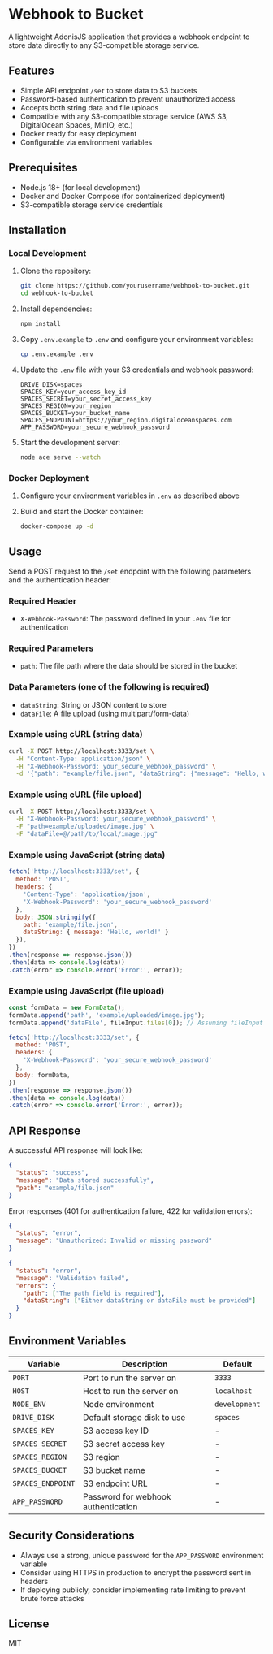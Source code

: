 # Webhook to Bucket

A lightweight AdonisJS application that provides a webhook endpoint to store data directly to any S3-compatible storage service.

## Features

- Simple API endpoint `/set` to store data to S3 buckets
- Password-based authentication to prevent unauthorized access
- Accepts both string data and file uploads
- Compatible with any S3-compatible storage service (AWS S3, DigitalOcean Spaces, MinIO, etc.)
- Docker ready for easy deployment
- Configurable via environment variables

## Prerequisites

- Node.js 18+ (for local development)
- Docker and Docker Compose (for containerized deployment)
- S3-compatible storage service credentials

## Installation

### Local Development

1. Clone the repository:
   ```bash
   git clone https://github.com/yourusername/webhook-to-bucket.git
   cd webhook-to-bucket
   ```

2. Install dependencies:
   ```bash
   npm install
   ```

3. Copy `.env.example` to `.env` and configure your environment variables:
   ```bash
   cp .env.example .env
   ```

4. Update the `.env` file with your S3 credentials and webhook password:
   ```
   DRIVE_DISK=spaces
   SPACES_KEY=your_access_key_id
   SPACES_SECRET=your_secret_access_key
   SPACES_REGION=your_region
   SPACES_BUCKET=your_bucket_name
   SPACES_ENDPOINT=https://your_region.digitaloceanspaces.com
   APP_PASSWORD=your_secure_webhook_password
   ```

5. Start the development server:
   ```bash
   node ace serve --watch
   ```

### Docker Deployment

1. Configure your environment variables in `.env` as described above

2. Build and start the Docker container:
   ```bash
   docker-compose up -d
   ```

## Usage

Send a POST request to the `/set` endpoint with the following parameters and the authentication header:

### Required Header

- `X-Webhook-Password`: The password defined in your `.env` file for authentication

### Required Parameters

- `path`: The file path where the data should be stored in the bucket

### Data Parameters (one of the following is required)

- `dataString`: String or JSON content to store
- `dataFile`: A file upload (using multipart/form-data)

### Example using cURL (string data)

```bash
curl -X POST http://localhost:3333/set \
  -H "Content-Type: application/json" \
  -H "X-Webhook-Password: your_secure_webhook_password" \
  -d '{"path": "example/file.json", "dataString": {"message": "Hello, world!"}}'
```

### Example using cURL (file upload)

```bash
curl -X POST http://localhost:3333/set \
  -H "X-Webhook-Password: your_secure_webhook_password" \
  -F "path=example/uploaded/image.jpg" \
  -F "dataFile=@/path/to/local/image.jpg"
```

### Example using JavaScript (string data)

```javascript
fetch('http://localhost:3333/set', {
  method: 'POST',
  headers: {
    'Content-Type': 'application/json',
    'X-Webhook-Password': 'your_secure_webhook_password'
  },
  body: JSON.stringify({
    path: 'example/file.json',
    dataString: { message: 'Hello, world!' }
  }),
})
.then(response => response.json())
.then(data => console.log(data))
.catch(error => console.error('Error:', error));
```

### Example using JavaScript (file upload)

```javascript
const formData = new FormData();
formData.append('path', 'example/uploaded/image.jpg');
formData.append('dataFile', fileInput.files[0]); // Assuming fileInput is an input element of type="file"

fetch('http://localhost:3333/set', {
  method: 'POST',
  headers: {
    'X-Webhook-Password': 'your_secure_webhook_password'
  },
  body: formData,
})
.then(response => response.json())
.then(data => console.log(data))
.catch(error => console.error('Error:', error));
```

## API Response

A successful API response will look like:

```json
{
  "status": "success",
  "message": "Data stored successfully",
  "path": "example/file.json"
}
```

Error responses (401 for authentication failure, 422 for validation errors):

```json
{
  "status": "error",
  "message": "Unauthorized: Invalid or missing password"
}
```

```json
{
  "status": "error",
  "message": "Validation failed",
  "errors": {
    "path": ["The path field is required"],
    "dataString": ["Either dataString or dataFile must be provided"]
  }
}
```

## Environment Variables

| Variable | Description | Default |
|----------|-------------|---------|
| `PORT` | Port to run the server on | `3333` |
| `HOST` | Host to run the server on | `localhost` |
| `NODE_ENV` | Node environment | `development` |
| `DRIVE_DISK` | Default storage disk to use | `spaces` |
| `SPACES_KEY` | S3 access key ID | - |
| `SPACES_SECRET` | S3 secret access key | - |
| `SPACES_REGION` | S3 region | - |
| `SPACES_BUCKET` | S3 bucket name | - |
| `SPACES_ENDPOINT` | S3 endpoint URL | - |
| `APP_PASSWORD` | Password for webhook authentication | - |

## Security Considerations

- Always use a strong, unique password for the `APP_PASSWORD` environment variable
- Consider using HTTPS in production to encrypt the password sent in headers
- If deploying publicly, consider implementing rate limiting to prevent brute force attacks

## License

MIT
